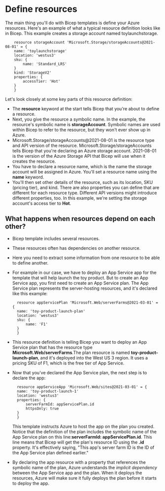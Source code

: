 # Define resources

The main thing you'll do with Bicep templates is define your Azure resources. Here's an example of what a typical resource definition looks like in Bicep. This example creates a storage account named toylaunchstorage.

        resource storageAccount 'Microsoft.Storage/storageAccounts@2021-08-01' = {
        name: 'toylaunchstorage'
        location: 'westus3'
        sku: {
            name: 'Standard_LRS'
        }
        kind: 'StorageV2'
        properties: {
            accessTier: 'Hot'
        }
        }

Let's look closely at some key parts of this resource definition:

- The <b>resource</b> keyword at the start tells Bicep that you're about to define a resource.
- Next, you give the resource a symbolic name. In the example, the resource's symbolic name is <b>storageAccount</b>. Symbolic names are used within Bicep to refer to the resource, but they won't ever show up in Azure.
- Microsoft.Storage/storageAccounts@2021-08-01 is the resource type and API version of the resource. Microsoft.Storage/storageAccounts tells Bicep that you're declaring an Azure storage account. 2021-08-01 is the version of the Azure Storage API that Bicep will use when it creates the resource.
- You have to declare a resource name, which is the name the storage account will be assigned in Azure. You'll set a resource name using the <b>name</b> keyword.
- You'll then set other details of the resource, such as its location, SKU (pricing tier), and kind. There are also properties you can define that are different for each resource type. Different API versions might introduce different properties, too. In this example, we're setting the storage account's access tier to <b>Hot</b>.


## What happens when resources depend on each other?

- Bicep template includes several resources. 
- These resources often has dependencies on another resource.
- Here you need to extract some information from one resource to be able to define another.

- For example in our case, we have to deploy an App Service app for the template that will help launch the toy product. But to create an App Service app, you first need to create an App Service plan. The App Service plan represents the server-hosting resources, and it's declared like this example:

        resource appServicePlan 'Microsoft.Web/serverFarms@2021-03-01' = {
        name: 'toy-product-launch-plan'
        location: 'westus3'
        sku: {
            name: 'F1'
        }
        }

- This resource definition is telling Bicep you want to deploy an App Service plan that has the resource type <b>Microsoft.Web/serverFarms</b>.The plan resource is named <b>toy-product-launch-plan</b>, and it's deployed into the West US 3 region. It uses a pricing SKU of F1, which is the free tier of App Service.

- Now that you've declared the App Service plan, the next step is to declare the app:

        resource appServiceApp 'Microsoft.Web/sites@2021-03-01' = {
        name: 'toy-product-launch-1'
        location: 'westus3'
        properties: {
            serverFarmId: appServicePlan.id
            httpsOnly: true
        }
        }

    This template instructs Azure to host the app on the plan you created. Notice that the definition of the plan includes the symbolic name of the App Service plan on this line:<b>serverFarmId: appServicePlan.id</b>. This line means that Bicep will get the plan's resource ID using the <b>.id</b> property. It's effectively saying, "This app's server farm ID is the ID of the App Service plan defined earlier."


- By declaring the app resource with a property that references the symbolic name of the plan, Azure understands the <i>implicit dependency</i> between the App Service app and the plan. When it deploys the resources, Azure will make sure it fully deploys the plan before it starts to deploy the app.



